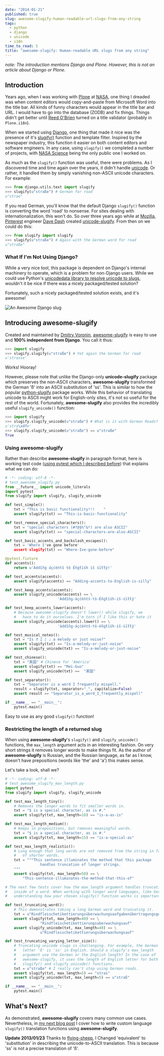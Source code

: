 ```yaml
---
date: "2014-01-21"
published: true
slug: awesome-slugify-human-readable-url-slugs-from-any-string
tags:
  - python
  - django
  - unicode
  - i18n
time_to_read: 5
title: "awesome-slugify: Human-readable URL slugs from any string"
---
```


_note: The introduction mentions Django and Plone. However, this is not
an article about Django or Plone._

## Introduction

Years ago, when I was working with [Plone](https://plone.org) at
[NASA](https://nasa.gov), one thing I dreaded was when content editors
would copy-and-paste from Microsoft Word into the title bar. All kinds
of funny characters would appear in the title bar and URL. I would have
to go into the database (ZODB) and fix things. Things didn't get better
until [Reed O'Brien](https://github.com/reedobrien) turned on a title
validator (probably in `Plone.i18n`).

When we started using [Django](https://www.djangoproject.com), one thing
that made it nice was the presence of it's
[slugify()](https://docs.djangoproject.com/en/dev/ref/utils/#module-django.utils.text)
function and template filter. Inspired by the newspaper industry, this
function it easier on both content editors and software engineers. In
any case, using `slugify()` we completed a number of projects, with
[NASA Science](https://science.nasa.gov/) being the only public one I
worked on.

As much as the `slugify()` function was useful, there were problems. As
I discovered time and time again over the years, it didn't handle
[unicode](https://en.wikipedia.org/wiki/Unicode). Or rather, it handled
them by simply vanishing non-ASCII unicode characters. For example:

```python
>>> from django.utils.text import slugify
>>> slugify(u"straße") # German for road
u"strae"
```

If you read German, you'll know that the default Django `slugify()`
function is converting the word 'road' to nonsense. For sites dealing
with internationalization, this won't do. So over three years ago while
at [Mozilla](https://www.mozilla.org/), [Pinterest](https://pinterest.com)
engineer [Dave Dash](https://twitter.com/davedash) created
[unicode-slugify](https://pypi.python.org/pypi/unicode-slugify). From
then on we could do this:

```python
>>> from slugify import slugify
>>> slugify(u"straße") # Again with the German word for road
u"straße"
```

### What If I'm Not Using Django?

While a very nice tool, this package is dependent on Django's internal
machinery to operate, which is a problem for non-Django users. While we
could use Python's [unicodedata library to resolve unicode to
slugs](https://flask.pocoo.org/snippets/5/), wouldn't it be nice if
there was a nicely packaged/tested solution?

Fortunately, such a nicely packaged/tested solution exists, and it's
awesome!

![An Awesome Django slug](/images/awesome_slugify_django.jpg)

## Introducing awesome-slugify

Created and maintained by [Dmitry Voronin](https://github.com/dimka665),
[awesome-slugify](https://pypi.python.org/pypi/awesome-slugify) is easy
to use and **100% independent from Django**. You call it thus:

```python
>>> import slugify
>>> slugify.slugify(u"straße") # Yet again the German for road
u'strasse'
```

Works! Hooray!

However, please note that unlike the Django-only **unicode-slugify**
package which preserves the non-ASCII characters, **awesome-slugify**
transformed the German 'ß' into an ASCII substitution of 'ss'. This
is similar to how the popular
[python-slugify](https://pypi.python.org/pypi/python-slugify) package
works. While this behavior of translating unicode to ASCII might work
for English-only sites, it's not so useful for the rest of the world.
Fortunately, **awesome-slugify** also provides the incredibly useful
`slugify_unicode()` function:

```python
>>> import slugify
>>> slugify.slugify_unicode(u"straße") # What is it with German Roads?
u'stra\xdfe'
>>> slugify.slugify_unicode(u"straße") == u"straße"
True
```

### Using awesome-slugify

Rather than describe **awesome-slugify** in paragraph format, here is
working test code ([using pytest which I described
before](/pytest-no-boilerplate-testing.html)) that
explains what we can do:

```python
# -*- coding: utf-8 -*-
# test_awesome_slugify.py
from __future__ import unicode_literals
import pytest
from slugify import slugify, slugify_unicode

def test_simple():
    txt = "This is basic functionality!!!    "
    assert slugify(txt) == "This-is-basic-functionality"

def test_remove_special_characters():
    txt = "special characters (#?@$%^&*) are also ASCII"
    assert slugify(txt) == "special-characters-are-also-ASCII"

def test_basic_accents_and_backslash_escapes():
    txt = 'Where I've gone before'
    assert slugify(txt) == "Where-Ive-gone-before"

@pytest.fixture
def accents():
    return u'Àddîñg áçćèńtš tô Éñgłïśh íš śīłłÿ!'

def test_accents(accents):
    assert slugify(accents) == "Adding-accents-to-English-is-silly"

def test_keep_accents(accents):
    assert slugify_unicode(accents) == \
                        'Àddîñg-áçćèńtš-tô-Éñgłïśh-íš-śīłłÿ'

def test_keep_accents_lower(accents):
    # Because awesome-slugify doesn't lower() while slugify, we
    #   have to do it ourselves. I'm torn if I like this or hate it
    assert slugify_unicode(accents).lower() == \
                        'àddîñg-áçćèńtš-tô-éñgłïśh-íš-śīłłÿ'

def test_musical_notes():
    txt = "Is ♬ ♫ ♪ ♩ a melody or just noise?"
    assert slugify(txt) == "Is-a-melody-or-just-noise"
    assert slugify_unicode(txt) == "Is-a-melody-or-just-noise"

def test_chinese():
    txt = "美国" # Chinese for 'America'
    assert slugify(txt) == "Mei-Guo"
    assert slugify_unicode(txt) ==  "美国"

def test_separator():
    txt = "Separator is a word I frequently mispell."
    result = slugify(txt, separator="_", capitalize=False)
    assert result == "Separator_is_a_word_I_frequently_mispell"

if __name__ == "__main__":
    pytest.main()
```

Easy to use as any good `slugify()` function!

### Restricting the length of a returned slug

When using **awesome-slugify**'s `slugify()` and `slugify_unicode()`
functions, the `max_length` argument acts in an interesting fashion. On
very short strings it removes longer words to make things fit. As the
author of **awesome-slugify** is Russian, and the Russian language, as
far as I know, doesn't have prepositions (words like 'the' and 'a')
this makes sense.

Let's take a look, shall we?

```python
# -*- coding: utf-8 -*-
# test_awesome_slugify_max_length.py
import pytest
from slugify import slugify, slugify_unicode

def test_max_length_tiny():
    # Removes the longer words to fit smaller words in.
    txt = "$ is a special character, as is #."
    assert slugify(txt, max_length=10) == "is-a-as-is"

def test_max_length_medium():
    # Keeps in prepositions, but removes meaningful words.
    txt = "$ is a special character, as is #."
    assert slugify(txt, max_length=15) == "is-a-special-as"

def test_max_length_realistic():
    # Long enough that long words are not removed from the string in favor
    #   of shorter words.
    txt = """This sentence illuminates the method that this package
                handles truncation of longer strings.
    """
    assert slugify(txt, max_length=50) == \
        "This-sentence-illuminates-the-method-that-this-of"

# The next few tests cover how the max_length argument handles truncation
#   inside of a word. When working with longer word languages, like German,
#   understanding how your chosen slugify() function works is important.

def test_truncating_word():
    # This demonstrates taking a long German word and truncating it.
    txt = u"Rindfleischetikettierungsüberwachungsaufgabenübertragungsgesetz"
    assert slugify(txt, max_length=40) == \
                "Rindfleischetikettierungsuberwachungsauf"
    assert slugify_unicode(txt, max_length=40) == \
                u"Rindfleischetikettierungsüberwachungsauf"

def test_truncating_varying_letter_size():
    # Truncating unicode slugs is challenging. For example, the German
    #   letter 'ß' is 'ss' in English. Should a slugify's max_length
    #   argument use the German or the English length? In the case of
    #   awesome-slugify, it uses the length of English letter for both the
    #   slugify() and slugify_unicode() functions.
    txt = u"straße" # I really can't stop using German roads.
    assert slugify(txt, max_length=5) == "stras"
    assert slugify_unicode(txt, max_length=5) == u"straß"

if __name__ == "__main__":
    pytest.main()
```

## What's Next?

As demonstrated, **awesome-slugify** covers many common use cases.
Nevertheless, in [my next blog
post](/awesome-slugify-human-readable-url-slugs-from-any-string-2.html)
I cover how to write custom language `slugify()` translation functions
using **awesome-slugify**.

**Update 2013/01/23** Thanks to
[flying-sheep](https://www.reddit.com/user/flying-sheep), I Changed
'equivalent' to 'substitution' in describing the unicode-to-ASCII
translation. This is because 'ss' is not a precise translation of
'ß'.

